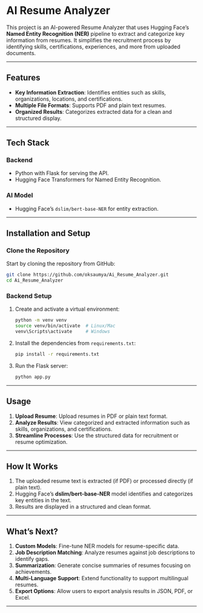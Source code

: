 
# AI Resume Analyzer

This project is an AI-powered Resume Analyzer that uses Hugging Face’s **Named Entity Recognition (NER)** pipeline to extract and categorize key information from resumes. It simplifies the recruitment process by identifying skills, certifications, experiences, and more from uploaded documents.

---

## Features

- **Key Information Extraction**: Identifies entities such as skills, organizations, locations, and certifications.
- **Multiple File Formats**: Supports PDF and plain text resumes.
- **Organized Results**: Categorizes extracted data for a clean and structured display.

---

## Tech Stack

### **Backend**
- Python with Flask for serving the API.
- Hugging Face Transformers for Named Entity Recognition.

### **AI Model**
- Hugging Face’s `dslim/bert-base-NER` for entity extraction.

---

## Installation and Setup

### Clone the Repository
Start by cloning the repository from GitHub:
```bash
git clone https://github.com/oksaumya/Ai_Resume_Analyzer.git
cd Ai_Resume_Analyzer
```

### Backend Setup
1. Create and activate a virtual environment:
   ```bash
   python -m venv venv
   source venv/bin/activate  # Linux/Mac
   venv\Scripts\activate     # Windows
   ```

2. Install the dependencies from `requirements.txt`:
   ```bash
   pip install -r requirements.txt
   ```

3. Run the Flask server:
   ```bash
   python app.py
   ```

---

## Usage

1. **Upload Resume**: Upload resumes in PDF or plain text format.
2. **Analyze Results**: View categorized and extracted information such as skills, organizations, and certifications.
3. **Streamline Processes**: Use the structured data for recruitment or resume optimization.

---

## How It Works

1. The uploaded resume text is extracted (if PDF) or processed directly (if plain text).
2. Hugging Face’s **dslim/bert-base-NER** model identifies and categorizes key entities in the text.
3. Results are displayed in a structured and clean format.

---

## What’s Next?

1. **Custom Models**: Fine-tune NER models for resume-specific data.
2. **Job Description Matching**: Analyze resumes against job descriptions to identify gaps.
3. **Summarization**: Generate concise summaries of resumes focusing on achievements.
4. **Multi-Language Support**: Extend functionality to support multilingual resumes.
5. **Export Options**: Allow users to export analysis results in JSON, PDF, or Excel.

---
